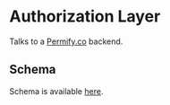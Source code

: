 # Authorization Layer

Talks to a [Permify.co](https://permify.co) backend.

## Schema

Schema is available [here](./schema.perm).